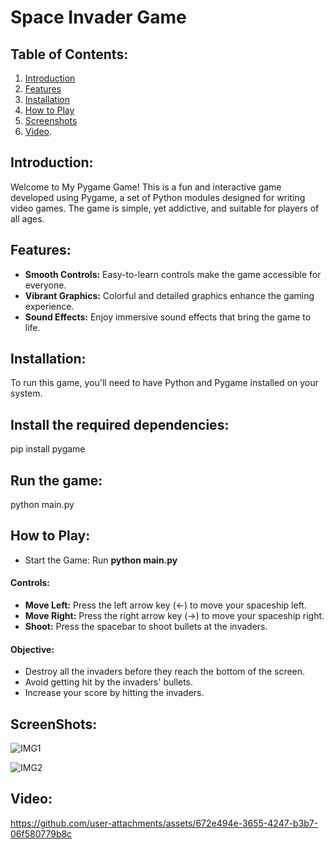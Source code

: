 # Space Invader Game

## Table of Contents:
1. [Introduction](#introduction)
2. [Features](#features)
3. [Installation](#installation)
4. [How to Play](#how-to-play)
5. [Screenshots](#screenshots)
6. [Video](#video).

## Introduction:
Welcome to My Pygame Game! This is a fun and interactive game developed using Pygame, a set of Python modules designed for writing video games. The game is simple, yet addictive, and suitable for players of all ages.

## Features:
- **Smooth Controls:** Easy-to-learn controls make the game accessible for everyone.
- **Vibrant Graphics:** Colorful and detailed graphics enhance the gaming experience.
- **Sound Effects:** Enjoy immersive sound effects that bring the game to life.

## Installation:
To run this game, you'll need to have Python and Pygame installed on your system.

## Install the required dependencies:
pip install pygame

## Run the game:
python main.py

## How to Play:

- Start the Game: Run **python main.py** 

#### Controls:

- **Move Left:**  Press the left arrow key (←) to move your spaceship left.
- **Move Right:** Press the right arrow key (→) to move your spaceship right.
-  **Shoot:**     Press the spacebar to shoot bullets at the invaders.

#### Objective:
-  Destroy all the invaders before they reach the bottom of the screen.
-  Avoid getting hit by the invaders' bullets.
-  Increase your score by hitting the invaders.

## ScreenShots:

![IMG1](https://github.com/user-attachments/assets/9f332b4e-618d-4566-aa5b-fa56fce4fae2)



![IMG2](https://github.com/user-attachments/assets/43e6a38c-2558-4bfe-8245-a02bbad7203d)

## Video:




https://github.com/user-attachments/assets/672e494e-3655-4247-b3b7-06f580779b8c






















